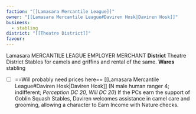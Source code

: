```yaml
---
faction: "[[Lamasara Mercantile League]]"
owner: "[[Lamasara Mercantile League#Daviren Hosk|Daviren Hosk]]"
business:
  - stabling
district: "[[Theatre District]]"
favour:
---
```

Lamasara MERCANTILE LEAGUE EMPLOYER MERCHANT 
**District** Theatre District 
Stables for camels and griffins and rental of the same. 
**Wares** stabling 
- [ ] ==Will probably need prices here==
[[Lamasara Mercantile League#Daviren Hosk|Daviren Hosk]] (N male human ranger 4; indifferent; *Perception DC 20, Will DC 20*) If the PCs earn the support of Goblin Squash Stables, Daviren welcomes assistance in camel care and grooming, allowing a character to Earn Income with Nature checks. 